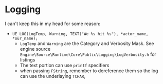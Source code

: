 # Logging

I can't keep this in my head for some reason:

- `UE_LOG(LogTemp, Warning, TEXT("We %s hit %s"), *actor_name, *our_name);`
    - `LogTemp` and `Warning` are the Category  and Verbosity Mask. See engine source `Engine\Source\Runtime\Core\Public\Logging\LogVerbosity.h` for listings
    - The text portion can use `printf` specifiers 
    - when passing `FString`, remember to dereference them so the log can use the underlaying `TCHAR`, 